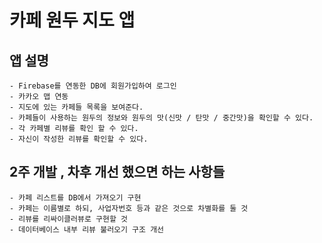 # 카페 원두 지도 앱

## 앱 설명
    - Firebase를 연동한 DB에 회원가입하여 로그인
    - 카카오 맵 연동
    - 지도에 있는 카페들 목록을 보여준다.
    - 카페들이 사용하는 원두의 정보와 원두의 맛(신맛 / 탄맛 / 중간맛)을 확인할 수 있다.
    - 각 카페별 리뷰를 확인 할 수 있다.
    - 자신이 작성한 리뷰를 확인할 수 있다.

## 2주 개발 , 차후 개선 했으면 하는 사항들
    - 카페 리스트를 DB에서 가져오기 구현
    - 카페는 이름별로 하되, 사업자번호 등과 같은 것으로 차별화를 둘 것
    - 리뷰를 리싸이클러뷰로 구현할 것
    - 데이터베이스 내부 리뷰 불러오기 구조 개선


